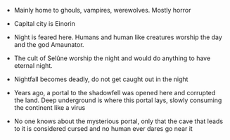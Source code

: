 - Mainly home to ghouls, vampires, werewolves. Mostly horror

- Capital city is Einorin

- Night is feared here. Humans and human like creatures worship the day and the god Amaunator.

- The cult of Selûne worship the night and would do anything to have eternal night.

- Nightfall becomes deadly, do not get caught out in the night

- Years ago, a portal to the shadowfell was opened here and corrupted the land. Deep underground is where this portal lays, slowly consuming the continent like a virus

- No one knows about the mysterious portal, only that the cave that leads to it is considered cursed and no human ever dares go near it